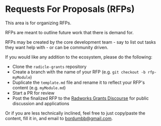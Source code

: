 # Requests For Proposals (RFPs)

This area is for organizing RFPs.

RFPs are meant to outline future work that there is demand for.

RFPs may be created by the core development team - say to list out tasks they want help with - or can be community driven.

If you would like any addition to the ecosystem, please do the following:

- Clone the `radicle-grants` repository
- Create a branch with the name of your RFP (e.g. `git checkout -b rfp-myModule`)
- Duplicate the `template.md` file and rename it to reflect your RFP's content (e.g. `myModule.md`)
- Start a PR for review
- Post the finalized RFP to the [Radworks Grants Discourse](https://radicle.community/c/grants/24) for public discussion and applications

Or if you are less technically inclined, feel free to just copy/paste the content, fill it in, and email to <bordumbb@gmail.com>.
